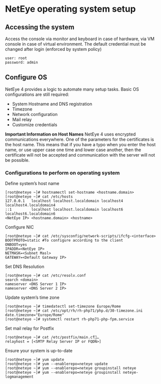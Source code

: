 # NetEye operating system setup

## Accessing the system
Access the console via monitor and keyboard in case of hardware, via VM console in case of virtual environment.
The default credential must be changed after login (enforced by system policy)
```
user: root
password: admin
```

## Configure OS

NetEye 4 provides a logic to automate many setup tasks. Basic OS configurations are still required:
- System Hostname and DNS registration
- Timezone
- Network configuration
- Mail relay
- Customize credentials

__Important Information on Host Names__
NetEye 4 uses encrypted communications everywhere. One of the parameters for the certificates is the host name. This means that if you have a typo when you enter the host name, or use upper case one time and lower case another, then the certificate will not be accepted and communication with the server will not be possible.

### Configurations to perform on operating system

Define system’s host name
```
[root@neteye ~]# hostnamectl set-hostname <hostname.domain>
[root@neteye ~]# cat /etc/hosts
127.0.0.1   localhost localhost.localdomain localhost4 localhost4.localdomain4
::1         localhost localhost.localdomain localhost6 localhost6.localdomain6
<NetEye IP> <hostname.domain> <hostname>
```

Configure NIC
```
[root@neteye ~]# cat /etc/sysconfig/network-scripts/ifcfg-<interface>
BOOTPROTO=static #To configure according to the client
ONBOOT=yes
IPADDR=<NetEye IP>
NETMASK=<Subnet Masl>
GATEWAY=<Default Gateway IP>
```
Set DNS Resolution
```
[root@neteye ~]# cat /etc/resolv.conf
search <domain>
nameserver <DNS Server 1 IP>
nameserver <DNS Server 2 IP>
```
Update system’s time zone
```
[root@neteye ~]# timedatectl set-timezone Europe/Rome
[root@neteye ~]# cat /etc/opt/rh/rh-php71/php.d/30-timezone.ini
date.timezone="Europe/Rome"
[root@neteye ~]# systemctl restart rh-php71-php-fpm.service
```
Set mail relay for Postfix
```
[root@neteye ~]# cat /etc/postfix/main.cf…
relayhost = [<SMTP Relay Server IP or FQDN>]
```
Ensure your system is up-to-date
```
[root@neteye ~]# yum update
[root@neteye ~]# yum --enablerepo=neteye update
[root@neteye ~]# yum --enablerepo=neteye groupinstall neteye
[root@neteye ~]# yum --enablerepo=neteye groupinstall neteye-logmanagement
```


